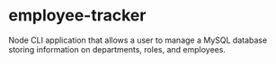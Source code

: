 # employee-tracker
Node CLI application that allows a user to manage a MySQL database storing information on departments, roles, and employees.
